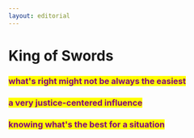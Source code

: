 ```yaml
---
layout: editorial
---
```


# King of Swords

###

### <mark style="color:purple;">what's right might not be always the easiest</mark>

### <mark style="color:purple;">a very justice-centered influence</mark>

### <mark style="color:purple;">knowing what's the best for a situation</mark>

<mark style="color:purple;"></mark>

<mark style="color:purple;"></mark>
